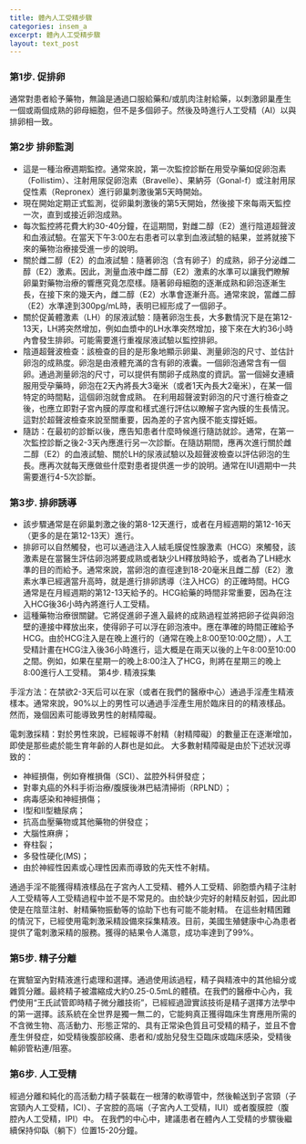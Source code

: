 ```yaml
---
title: 體內人工受精步驟
categories: insem_a
excerpt: 體內人工受精步驟
layout: text_post
---
```


### 第1步. 促排卵

通常對患者給予藥物，無論是通過口服給藥和/或肌肉注射給藥，以刺激卵巢產生一個或兩個成熟的卵母細胞，但不是多個卵子。然後及時進行人工受精（AI）以與排卵相一致。

### 第2步 排卵監測

* 這是一種治療週期監控。通常來說，第一次監控診斷在用受孕藥如促卵泡素（Follistim）、注射用尿促卵泡素（Bravelle）、果納芬（Gonal-f）或注射用尿促性素（Repronex）進行卵巢刺激後第5天時開始。
* 現在開始定期正式監測，從卵巢刺激後的第5天開始，然後接下來每兩天監控一次，直到或接近卵泡成熟。
* 每次監控將花費大約30-40分鐘，在這期間，對雌二醇（E2）進行陰道超聲波和血液試驗。在當天下午3:00左右患者可以拿到血液試驗的結果，並將就接下來的藥物治療接受進一步的說明。
* 關於雌二醇（E2）的血液試驗：隨著卵泡（含有卵子）的成熟，卵子分泌雌二醇（E2）激素。因此，測量血液中雌二醇（E2）激素的水準可以讓我們瞭解卵巢對藥物治療的響應究竟怎麼樣。隨著卵母細胞的逐漸成熟和卵泡逐漸生長，在接下來的幾天內，雌二醇（E2）水準會逐漸升高。通常來說，當雌二醇（E2）水準達到300pg/mL時，表明已經形成了一個卵子。
* 關於促黃體激素（LH）的尿液試驗：隨著卵泡生長，大多數情況下是在第12-13天，LH將突然增加，例如血漿中的LH水準突然增加，接下來在大約36小時內會發生排卵。可能需要進行重複尿液試驗以監控排卵。
* 陰道超聲波檢查：該檢查的目的是形象地顯示卵巢、測量卵泡的尺寸、並估計卵泡的成熟度。卵泡是由液體充滿的含有卵的液囊。一個卵泡通常含有一個卵。通過測量卵泡的尺寸，可以提供有關卵子成熟度的資訊。當一個婦女連續服用受孕藥時，卵泡在2天內將長大3毫米（或者1天內長大2毫米），在某一個特定的時間點，這個卵泡就會成熟。 在利用超聲波對卵泡的尺寸進行檢查之後，也應立即對子宮內膜的厚度和樣式進行評估以瞭解子宮內膜的生長情況。這對於超聲波檢查來說至關重要，因為差的子宮內膜不能支撐妊娠。
* 隨訪：在最初的診斷以後，應告知患者什麼時候進行隨訪就診。通常，在第一次監控診斷之後2-3天內應進行另一次診斷。在隨訪期間，應再次進行關於雌二醇（E2）的血液試驗、關於LH的尿液試驗以及超聲波檢查以評估卵泡的生長。應再次就每天應做些什麼對患者提供進一步的說明。通常在IUI週期中一共需要進行4-5次診斷。

### 第3步. 排卵誘導

* 該步驟通常是在卵巢刺激之後的第8-12天進行，或者在月經週期的第12-16天（更多的是在第12-13天）進行。
* 排卵可以自然觸發，也可以通過注入人絨毛膜促性腺激素（HCG）來觸發，該激素是在當醫生評估卵泡將要成熟或者缺少LH釋放時給予，或者為了LH總水準的目的而給予。通常來說，當卵泡的直徑達到18-20毫米且雌二醇（E2）激素水準已經適當升高時，就是進行排卵誘導（注入HCG）的正確時間。HCG通常是在月經週期的第12-13天給予的。HCG給藥的時間非常重要，因為在注入HCG後36小時內將進行人工受精。
* 這種藥物治療很關鍵。它將促進卵子進入最終的成熟過程並將把卵子從與卵泡壁的連接中釋放出來，使得卵子可以浮在卵泡液中。應在準確的時間正確給予HCG。由於HCG注入是在晚上進行的（通常在晚上8:00至10:00之間），人工受精計畫在HCG注入後36小時進行，這大概是在兩天以後的上午8:00至10:00之間。例如，如果在星期一的晚上8:00注入了HCG，則將在星期三的晚上8:00進行人工受精。
第4步. 精液採集


手淫方法：在禁欲2-3天后可以在家（或者在我們的醫療中心）通過手淫產生精液樣本。通常來說，90%以上的男性可以通過手淫產生用於臨床目的的精液樣品。然而，幾個因素可能導致男性的射精障礙。


電刺激採精：對於男性來說，已經報導不射精（射精障礙）的數量正在逐漸增加，即使是那些處於能生育年齡的人群也是如此。
大多數射精障礙是由於下述狀況導致的：

* 神經損傷，例如脊椎損傷（SCI）、盆腔外科併發症；
* 對睾丸癌的外科手術治療/腹膜後淋巴結清掃術（RPLND）；
* 病毒感染和神經損傷；
* I型和II型糖尿病；
* 抗高血壓藥物或其他藥物的併發症；
* 大腦性麻痹；
* 脊柱裂；
* 多發性硬化(MS)；
* 由於神經性因素或心理性因素而導致的先天性不射精。

通過手淫不能獲得精液樣品在子宮內人工受精、體外人工受精、卵胞漿內精子注射人工受精等人工受精過程中並不是不常見的。由於缺少完好的射精反射弧，因此即使是在陰莖注射、射精藥物振動等的協助下也有可能不能射精。 在這些射精困難的情況下，已經使用電刺激采精設備來採集精液。目前，美國生殖健康中心為患者提供了電刺激采精的服務。獲得的結果令人滿意，成功率達到了99%。

### 第5步. 精子分離

在實驗室內對精液進行處理和選擇。通過使用該過程，精子與精液中的其他組分或雜質分離。最終精子被濃縮成大約0.25-0.5mL的體積。在我們的醫療中心內，我們使用“王氏試管即時精子微分離技術”，已經經過證實該技術是精子選擇方法學中的第一選擇。該系統在全世界是獨一無二的，它能夠真正獲得臨床生育應用所需的不含微生物、高活動力、形態正常的、具有正常染色質且可受精的精子，並且不會產生併發症，如受精後腹部絞痛、患者和/或胎兒發生亞臨床或臨床感染，受精後輸卵管粘連/阻塞。

### 第6步. 人工受精

經過分離和純化的高活動力精子裝載在一根薄的軟導管中，然後輸送到子宮頸（子宮頸內人工受精，ICI）、子宮腔的高端（子宮內人工受精，IUI）或者腹膜腔（腹腔內人工受精，IPI）中。 在我們的中心中，建議患者在體內人工受精的步驟後繼續保持仰臥（躺下）位置15-20分鐘。
